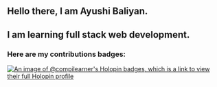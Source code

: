## Hello there, I am Ayushi Baliyan.  
## I am learning full stack web development.  

### Here are my contributions badges:  
[![An image of @compilearner's Holopin badges, which is a link to view their full Holopin profile](https://holopin.me/compilearner)](https://holopin.io/@compilearner)
